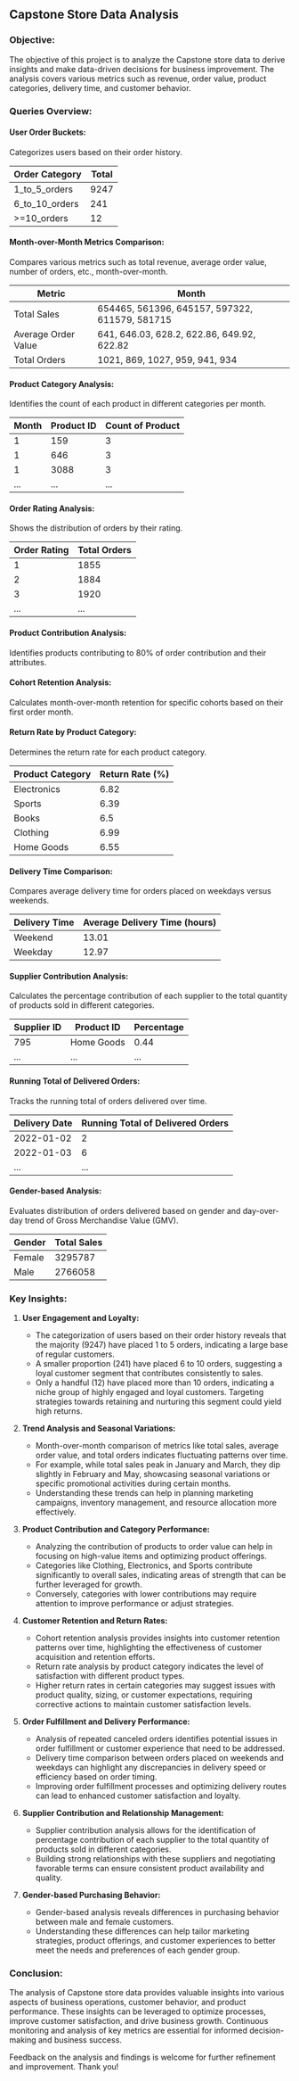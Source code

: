 ## Capstone Store Data Analysis

### Objective:
The objective of this project is to analyze the Capstone store data to derive insights and make data-driven decisions for business improvement. The analysis covers various metrics such as revenue, order value, product categories, delivery time, and customer behavior.

### Queries Overview:
#### User Order Buckets:
Categorizes users based on their order history.

| Order Category | Total |
| -------------- | ----- |
| 1_to_5_orders | 9247 |
| 6_to_10_orders | 241 |
| >=10_orders | 12 |

#### Month-over-Month Metrics Comparison:
Compares various metrics such as total revenue, average order value, number of orders, etc., month-over-month.

| Metric | Month |
| ------ | ----- |
| Total Sales | 654465, 561396, 645157, 597322, 611579, 581715 |
| Average Order Value | 641, 646.03, 628.2, 622.86, 649.92, 622.82 |
| Total Orders | 1021, 869, 1027, 959, 941, 934 |

#### Product Category Analysis:
Identifies the count of each product in different categories per month.

| Month | Product ID | Count of Product |
| ----- | ---------- | ---------------- |
| 1 | 159 | 3 |
| 1 | 646 | 3 |
| 1 | 3088 | 3 |
| ... | ... | ... |

#### Order Rating Analysis:
Shows the distribution of orders by their rating.

| Order Rating | Total Orders |
| ------------ | ------------ |
| 1 | 1855 |
| 2 | 1884 |
| 3 | 1920 |
| ... | ... |

#### Product Contribution Analysis:
Identifies products contributing to 80% of order contribution and their attributes.

#### Cohort Retention Analysis:
Calculates month-over-month retention for specific cohorts based on their first order month.

#### Return Rate by Product Category:
Determines the return rate for each product category.

| Product Category | Return Rate (%) |
| ---------------- | --------------- |
| Electronics | 6.82 |
| Sports | 6.39 |
| Books | 6.5 |
| Clothing | 6.99 |
| Home Goods | 6.55 |

#### Delivery Time Comparison:
Compares average delivery time for orders placed on weekdays versus weekends.

| Delivery Time | Average Delivery Time (hours) |
| ------------- | ---------------------------- |
| Weekend | 13.01 |
| Weekday | 12.97 |

#### Supplier Contribution Analysis:
Calculates the percentage contribution of each supplier to the total quantity of products sold in different categories.

| Supplier ID | Product ID | Percentage |
| ----------- | ---------- | ---------- |
| 795 | Home Goods | 0.44 |
| ... | ... | ... |

#### Running Total of Delivered Orders:
Tracks the running total of orders delivered over time.

| Delivery Date | Running Total of Delivered Orders |
| ------------- | -------------------------------- |
| 2022-01-02 | 2 |
| 2022-01-03 | 6 |
| ... | ... |

#### Gender-based Analysis:
Evaluates distribution of orders delivered based on gender and day-over-day trend of Gross Merchandise Value (GMV).

| Gender | Total Sales |
| ------ | ----------- |
| Female | 3295787 |
| Male | 2766058 |

### Key Insights:

1. **User Engagement and Loyalty:**
   - The categorization of users based on their order history reveals that the majority (9247) have placed 1 to 5 orders, indicating a large base of regular customers.
   - A smaller proportion (241) have placed 6 to 10 orders, suggesting a loyal customer segment that contributes consistently to sales.
   - Only a handful (12) have placed more than 10 orders, indicating a niche group of highly engaged and loyal customers. Targeting strategies towards retaining and nurturing this segment could yield high returns.

2. **Trend Analysis and Seasonal Variations:**
   - Month-over-month comparison of metrics like total sales, average order value, and total orders indicates fluctuating patterns over time.
   - For example, while total sales peak in January and March, they dip slightly in February and May, showcasing seasonal variations or specific promotional activities during certain months.
   - Understanding these trends can help in planning marketing campaigns, inventory management, and resource allocation more effectively.

3. **Product Contribution and Category Performance:**
   - Analyzing the contribution of products to order value can help in focusing on high-value items and optimizing product offerings.
   - Categories like Clothing, Electronics, and Sports contribute significantly to overall sales, indicating areas of strength that can be further leveraged for growth.
   - Conversely, categories with lower contributions may require attention to improve performance or adjust strategies.

4. **Customer Retention and Return Rates:**
   - Cohort retention analysis provides insights into customer retention patterns over time, highlighting the effectiveness of customer acquisition and retention efforts.
   - Return rate analysis by product category indicates the level of satisfaction with different product types.
   - Higher return rates in certain categories may suggest issues with product quality, sizing, or customer expectations, requiring corrective actions to maintain customer satisfaction levels.

5. **Order Fulfillment and Delivery Performance:**
   - Analysis of repeated canceled orders identifies potential issues in order fulfillment or customer experience that need to be addressed.
   - Delivery time comparison between orders placed on weekends and weekdays can highlight any discrepancies in delivery speed or efficiency based on order timing.
   - Improving order fulfillment processes and optimizing delivery routes can lead to enhanced customer satisfaction and loyalty.

6. **Supplier Contribution and Relationship Management:**
   - Supplier contribution analysis allows for the identification of percentage contribution of each supplier to the total quantity of products sold in different categories.
   - Building strong relationships with these suppliers and negotiating favorable terms can ensure consistent product availability and quality.

7. **Gender-based Purchasing Behavior:**
   - Gender-based analysis reveals differences in purchasing behavior between male and female customers.
   - Understanding these differences can help tailor marketing strategies, product offerings, and customer experiences to better meet the needs and preferences of each gender group.

### Conclusion:
The analysis of Capstone store data provides valuable insights into various aspects of business operations, customer behavior, and product performance. These insights can be leveraged to optimize processes, improve customer satisfaction, and drive business growth. Continuous monitoring and analysis of key metrics are essential for informed decision-making and business success.

Feedback on the analysis and findings is welcome for further refinement and improvement. Thank you!

